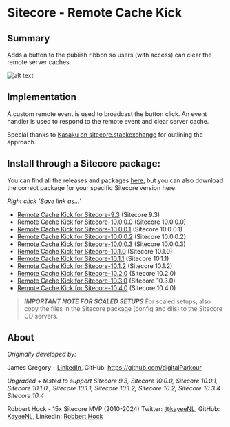 ﻿﻿Sitecore - Remote Cache Kick
==============

Summary
--------------
Adds a button to the publish ribbon so users (with access) can clear the remote server caches.

![alt text](https://github.com/digitalParkour/Community.Foundation.RemoteCacheKick/raw/master/screenshots/Button.png "Custom cache clear button in publish ribbon")

Implementation
--------------
A custom remote event is used to broadcast the button click.
An event handler is used to respond to the remote event and clear server cache.

Special thanks to [Kasaku on sitecore.stackexchange](https://sitecore.stackexchange.com/questions/2271/clearing-cd-cache-in-code-from-the-cm) for outlining the approach.

Install through a Sitecore package:
--------------
You can find all the releases and packages [here](https://github.com/KayeeNL/Community.Foundation.RemoteCacheKick/releases), but you can also download the correct package for your specific Sitecore version here:

_Right click 'Save link as...'_

- [Remote Cache Kick for Sitecore-9.3](./releases/Community-Foundation-RemoteCacheKick-9.3.zip) (Sitecore 9.3)
- [Remote Cache Kick for Sitecore-10.0.0.0](./releases/Community-Foundation-RemoteCacheKick-10.0.0.zip) (Sitecore 10.0.0.0)
- [Remote Cache Kick for Sitecore-10.0.0.1](./releases/Community-Foundation-RemoteCacheKick-10.0.1.zip) (Sitecore 10.0.0.1)
- [Remote Cache Kick for Sitecore-10.0.0.2](./releases/Community-Foundation-RemoteCacheKick-10.0.2.zip) (Sitecore 10.0.0.2)
- [Remote Cache Kick for Sitecore-10.0.0.3](./releases/Community-Foundation-RemoteCacheKick-10.0.3.zip) (Sitecore 10.0.0.3)
- [Remote Cache Kick for Sitecore-10.1.0](./releases/Community-Foundation-RemoteCacheKick-10.1.0.zip) (Sitecore 10.1.0)
- [Remote Cache Kick for Sitecore-10.1.1](./releases/Community-Foundation-RemoteCacheKick-10.1.1.zip) (Sitecore 10.1.1)
- [Remote Cache Kick for Sitecore-10.1.2](./releases/Community-Foundation-RemoteCacheKick-10.1.2.zip) (Sitecore 10.1.2)
- [Remote Cache Kick for Sitecore-10.2.0](./releases/Community-Foundation-RemoteCacheKick-10.2.0.zip) (Sitecore 10.2.0)
- [Remote Cache Kick for Sitecore-10.3.0](./releases/Community-Foundation-RemoteCacheKick-10.3.0.zip) (Sitecore 10.3.0)
- [Remote Cache Kick for Sitecore-10.4.0](./releases/Community-Foundation-RemoteCacheKick-10.4.0.zip) (Sitecore 10.4.0)

> ***IMPORTANT NOTE FOR SCALED SETUPS***
For scaled setups, also copy the files in the Sitecore package (config and dlls) to the Sitecore CD servers.

About
--------------
_Originally developed by:_

James Gregory - [LinkedIn](https://www.linkedin.com/in/james-gregory-3037a1a/), GitHub: https://github.com/digitalParkour

_Upgraded + tested to support Sitecore 9.3, Sitecore 10.0.0, Sitecore 10.0.1, Sitecore 10.1.0 , Sitecore 10.1.1, Sitecore 10.1.2, Sitecore 10.2, Sitecore 10.3 & Sitecore 10.4_

Robbert Hock - 15x Sitecore MVP (2010-2024)
Twitter: [@kayeeNL](https://twitter.com/kayeenl), GitHub: [KayeeNL](https://github.com/KayeeNL), LinkedIn: [Robbert Hock](https://www.linkedin.com/in/robberthock/)
